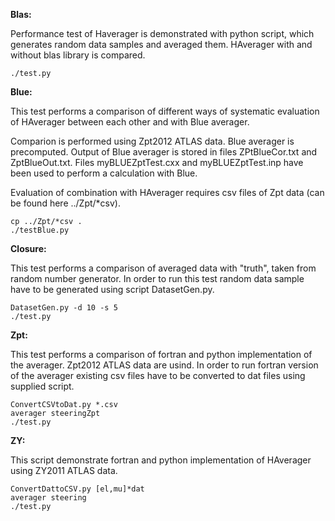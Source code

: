 **Blas:**

Performance test of Haverager is demonstrated with python script, which generates random data samples and averaged them. HAverager with and without blas library is compared. 
```
./test.py
```
**Blue:**

This test performs a comparison of different ways of systematic evaluation of HAverager between each other and with Blue averager.

Comparion is performed using Zpt2012 ATLAS data. Blue averager is precomputed. Output of Blue averager is stored in files ZPtBlueCor.txt and ZptBlueOut.txt. Files myBLUEZptTest.cxx and myBLUEZptTest.inp have been used to perform a calculation with Blue.

Evaluation of combination with HAverager requires csv files of Zpt data (can be found here ../Zpt/*csv).
```
cp ../Zpt/*csv .
./testBlue.py
```
**Closure:**

This test performs a comparison of averaged data with "truth", taken from random number generator. In order to run this test random data sample have to be generated using script DatasetGen.py.
```
DatasetGen.py -d 10 -s 5
./test.py
```
**Zpt:**

This test performs a comparison of fortran and python implementation of the averager. Zpt2012 ATLAS data are usind. In order to run fortran version of the averager existing csv files have to be converted to dat files using supplied script.
```
ConvertCSVtoDat.py *.csv
averager steeringZpt
./test.py
```
**ZY:**

This script demonstrate fortran and python implementation of HAverager using ZY2011 ATLAS data.
```
ConvertDattoCSV.py [el,mu]*dat
averager steering
./test.py
```

